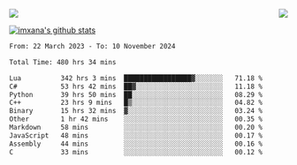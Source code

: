 <p>
  <a href="https://count.getloli.com/"><img src="https://count.getloli.com/get/@xana.readme?theme=moebooru-h"></a>
  <img src="https://weather-icon.journeyad.repl.co/@hangzhou?v=1" align="right">
</p>


<a href="https://github.com/imxana"><img align="center" src="https://github-readme-stats.vercel.app/api?username=imxana&show_icons=true&include_all_commits=true&hide_border=tru&custom_title=imxana%27s%20Github%20Stats" alt="imxana's github stats" /></a> 

<!--START_SECTION:waka-->

```txt
From: 22 March 2023 - To: 10 November 2024

Total Time: 480 hrs 34 mins

Lua          342 hrs 3 mins  █████████████████▓░░░░░░░   71.18 %
C#           53 hrs 42 mins  ██▓░░░░░░░░░░░░░░░░░░░░░░   11.18 %
Python       39 hrs 50 mins  ██░░░░░░░░░░░░░░░░░░░░░░░   08.29 %
C++          23 hrs 9 mins   █▒░░░░░░░░░░░░░░░░░░░░░░░   04.82 %
Binary       15 hrs 32 mins  ▓░░░░░░░░░░░░░░░░░░░░░░░░   03.24 %
Other        1 hr 42 mins    ░░░░░░░░░░░░░░░░░░░░░░░░░   00.35 %
Markdown     58 mins         ░░░░░░░░░░░░░░░░░░░░░░░░░   00.20 %
JavaScript   48 mins         ░░░░░░░░░░░░░░░░░░░░░░░░░   00.17 %
Assembly     44 mins         ░░░░░░░░░░░░░░░░░░░░░░░░░   00.16 %
C            33 mins         ░░░░░░░░░░░░░░░░░░░░░░░░░   00.12 %
```

<!--END_SECTION:waka-->
